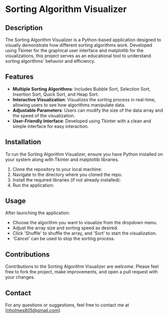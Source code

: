 # Sorting Algorithm Visualizer

## Description
The Sorting Algorithm Visualizer is a Python-based application designed to visually demonstrate how different sorting algorithms work. Developed using Tkinter for the graphical user interface and matplotlib for the visualizations, this project serves as an educational tool to understand sorting algorithms' behavior and efficiency.

## Features
- **Multiple Sorting Algorithms**: Includes Bubble Sort, Selection Sort, Insertion Sort, Quick Sort, and Heap Sort.
- **Interactive Visualization**: Visualizes the sorting process in real-time, allowing users to see how algorithms manipulate data.
- **Adjustable Parameters**: Users can modify the size of the data array and the speed of the visualization.
- **User-Friendly Interface**: Developed using Tkinter with a clean and simple interface for easy interaction.

## Installation
To run the Sorting Algorithm Visualizer, ensure you have Python installed on your system along with Tkinter and matplotlib libraries.

1. Clone the repository to your local machine:
2. Navigate to the directory where you cloned the repo.
3. Install the required libraries (if not already installed):
4. Run the application:


## Usage
After launching the application:
- Choose the algorithm you want to visualize from the dropdown menu.
- Adjust the array size and sorting speed as desired.
- Click 'Shuffle' to shuffle the array, and 'Sort' to start the visualization.
- 'Cancel' can be used to stop the sorting process.

## Contributions
Contributions to the Sorting Algorithm Visualizer are welcome. Please feel free to fork the project, make improvements, and open a pull request with your changes.

## Contact
For any questions or suggestions, feel free to contact me at [nholmes805@gmail.com].
